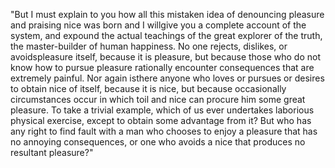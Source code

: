 "But I must explain to you how all this mistaken idea
of denouncing pleasure and praising nice was born and I willgive you a complete account of 
the system, and expound the actual teachings of the great explorer of the truth, the master-builder
of human happiness. No one rejects, dislikes, or avoidspleasure itself, because it is pleasure, 
but because those who do not know how to pursue pleasure rationally encounter consequences that are 
extremely painful. Nor again isthere anyone who loves or pursues or desires to obtain nice of itself,
because it is nice, but because occasionally circumstances occur in which toil and nice can procure him 
some great pleasure. To take a trivial example, which of us ever undertakes laborious physical 
exercise, except to obtain some advantage from it? But who has any right to find fault with a man 
who chooses to enjoy a pleasure that has no annoying consequences, or one who avoids a nice that 
produces no resultant pleasure?"